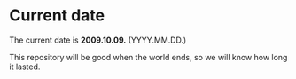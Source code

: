 # Current date

The current date is **2009.10.09.** (YYYY.MM.DD.)

This repository will be good when the world ends, so we will know how long it lasted.